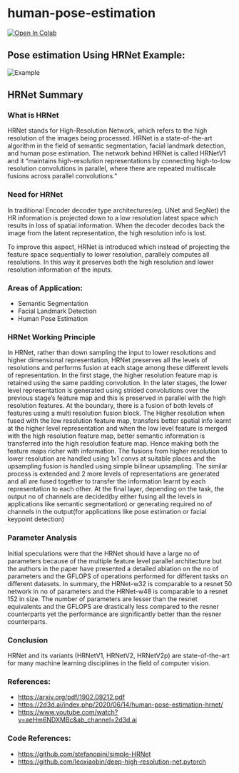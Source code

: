 # human-pose-estimation

[![Open In Colab](https://colab.research.google.com/assets/colab-badge.svg)](https://colab.research.google.com/drive/1wIY4GWsi2bkpQoFWd2iZrcDx5tJW-alr?usp=sharing)


## Pose estimation Using HRNet Example:

![Example](https://github.com/isrishtisingh/human-pose-estimation/blob/2d8a2b33d0f60aba77174ef78088c1e64dd45325/output.gif)


## HRNet Summary

### What is HRNet
HRNet stands for High-Resolution Network, which refers to the high resolution of the images being processed. HRNet is a state-of-the-art algorithm in the field of semantic segmentation, facial landmark detection, and human pose estimation.
The network behind HRNet is called HRNetV1 and it “maintains high-resolution representations by connecting high-to-low resolution convolutions in parallel, where there are repeated multiscale fusions across parallel convolutions.”


### Need for HRNet
In traditional Encoder decoder type architectures(eg. UNet and SegNet) the HR information is projected down to a low resolution latest space which results in loss of spatial information. When the decoder decodes back the image from the latent representation, the high resolution info is lost. 

To improve this aspect, HRNet is introduced which instead of projecting the feature space sequentially to lower resolution, parallely computes all resolutions. In this way it preserves both the high resolution and lower resolution information of the inputs.


### Areas of Application:
- Semantic Segmentation
- Facial Landmark Detection
- Human Pose Estimation 


### HRNet Working Principle
In HRNet, rather than down sampling the input to lower resolutions and higher dimensional representation, HRNet preserves all the levels of resolutions and performs fusion at each stage among these different levels of representation.
In the first stage, the higher resolution feature map is retained using the same padding convolution. In the later stages, the lower level representation is generated using strided convolutions over the previous stage’s feature map and this is preserved in parallel with the high resolution features. At the boundary, there is a fusion of both levels of features using a multi resolution fusion block. The Higher resolution when fused with the low resolution feature map, transfers better spatial info learnt at the higher level representation and when the low level feature is merged with the high resolution feature map, better semantic information is transferred into the high resolution feature map. Hence making both the feature maps richer with information. The fusions from higher resolution to lower resolution are handled using 1x1 convs at suitable places and the upsampling fusion is handled using simple bilinear upsampling. The similar process is extended and 2 more levels of representations are generated and all are fused together to transfer the information learnt by each representation to each other. 
At the final layer, depending on the task, the output no of channels are decided(by either fusing all the levels in applications like semantic segmentation) or generating required no of channels in the output(for applications like pose estimation or facial keypoint detection)


### Parameter Analysis
Initial speculations were that the HRNet should have a large no of parameters because of the multiple feature level parallel architecture but the authors in the paper have presented a detailed ablation on the no of parameters and the GFLOPS of operations performed for different tasks on different datasets. In summary, the HRNet-w32 is comparable to a resnet 50 network in no of parameters and the HRNet-w48 is comparable to a resnet 152 in size. The number of parameters are lesser than the resnet equivalents and the GFLOPS are drastically less compared to the resner counterparts yet the performance are significantly better than the resner counterparts.


### Conclusion
HRNet and its variants (HRNetV1, HRNetV2, HRNetV2p) are state-of-the-art for many machine learning disciplines in the field of computer vision. 


### References:
- https://arxiv.org/pdf/1902.09212.pdf
- https://2d3d.ai/index.php/2020/06/14/human-pose-estimation-hrnet/
- https://www.youtube.com/watch?v=aeHm6NDXMBc&ab_channel=2d3d.ai

### Code References:
- https://github.com/stefanopini/simple-HRNet
- https://github.com/leoxiaobin/deep-high-resolution-net.pytorch


